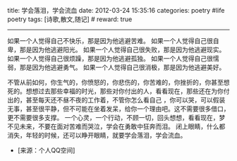 title: 学会落泪，学会流血
date: 2012-03-24 15:35:16
categories: poetry #life poetry
tags: [诗歌,散文,随记]  # <!--more-->
reward: true

---

如果一个人觉得自己不快乐，那是因为他逃避苦难。
如果一个人觉得自己很自卑，那是因为他逃避阳光。
如果一个人觉得自己很失败，那是因为他逃避现实。
如果一个人觉得自己很烦躁，那是因为他逃避孤独。
如果一个人觉得自己很懦弱，那是因为他逃避勇气。
如果一个人觉得自己很消极，那是因为他逃避美好。

<!--more-->

不管从前如何，你生气的，你愤怒的，你悲伤的，你苦难的，你挫折的，你甚至想 死的。想想过去那些幸福的时光，那些对你付出的人，看看现在，那些还在为你付出的，甚至每天还不昼不夜的工作着，不管你怎么看自己 ，你可以哭，可以假装无事，甚至很平静，但不可能在坐着发呆，给你一个理由吧。这不需要很多借口，更不需要很多支撑。
一个心灵，一个行动，不顾一切，回头想想，看看现在，梦不见未来，不要在面对苦难而哭泣，学会在勇敢中狂奔而泪。
闭上眼睛，什么都消失，年轻的时候，还可以睁开眼睛，就要学会落泪，学会流血。

- [来源：个人QQ空间]